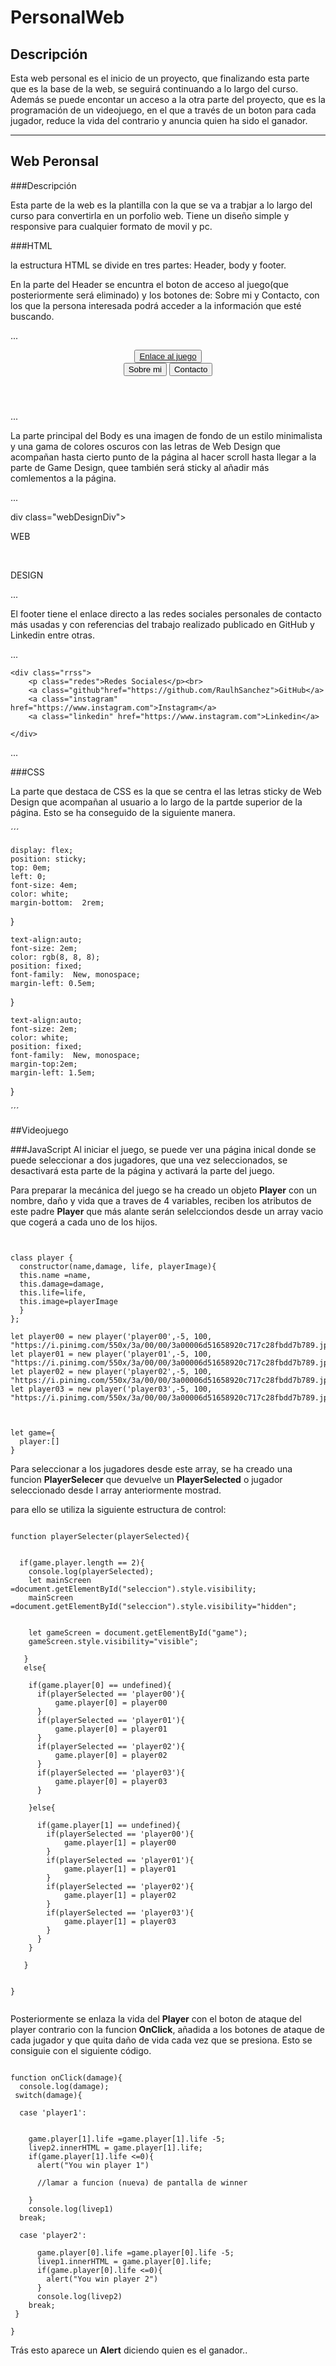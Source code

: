# PersonalWeb

## Descripción

Esta web personal es el inicio de un proyecto, que finalizando esta parte que es la base de la web, se seguirá continuando a lo largo del curso. Además se puede encontar un acceso a la otra parte del proyecto, que es la programación de un videojuego, en el que a través de un boton para cada jugador, reduce la vida del contrario y anuncia quien ha sido el ganador.

---

## Web Peronsal

###Descripción

Esta parte de la web es la plantilla con la que se va a trabjar a lo largo del curso para convertirla en un porfolio web. Tiene un diseño simple y responsive para cualquier formato de movil y pc.


###HTML

la estructura HTML se divide en tres partes: Header, body y footer.

En la parte del Header se encuntra el boton de acceso al juego(que posteriormente será eliminado) y los botones de: Sobre mi y Contacto, con los que la persona interesada podrá acceder a la información que esté buscando.

...

<header class="header">
    <div clas="enlaceJuego">
        <button class="botonJuego" ><a href="/Código/game.html">Enlace al juego</a> </button>
    </div>
    <div class="botonesTop">
        <button class="sobreMi">Sobre mi</button>
        <button class="contacto">Contacto</button>
    </div>
      
</header>

...

La parte principal del Body es una imagen de fondo de un estilo minimalista y una gama de colores oscuros con las letras de Web Design que acompañan hasta cierto punto de la página al hacer scroll hasta llegar a la parte de Game Design, quee también será sticky al añadir más comlementos a la página.


...

div class="webDesignDiv">
    <p class="web">WEB </p><br>
    <p class="design">DESIGN</p>
</div>

...


El footer tiene el enlace directo a las redes sociales personales de contacto más usadas y con referencias del trabajo realizado publicado en GitHub y Linkedin entre otras.

...


<footer class="footer">

    <div class="rrss">
        <p class="redes">Redes Sociales</p><br>
        <a class="github"href="https://github.com/RaulhSanchez">GitHub</a>
        <a class="instagram" href="https://www.instagram.com">Instagram</a>
        <a class="linkedin" href="https://www.instagram.com">Linkedin</a>
       
    </div>

</footer>
...



###CSS

La parte que destaca de CSS es la que se centra el las letras sticky de Web Design que acompañan al usuario a lo largo de la partde superior de la página. Esto se ha conseguido de la siguiente manera.



´´´

   
    display: flex;
    position: sticky;
    top: 0em;
    left: 0;
    font-size: 4em;
    color: white;
    margin-bottom:  2rem;
}



    text-align:auto;
    font-size: 2em;
    color: rgb(8, 8, 8);
    position: fixed;
    font-family:  New, monospace;
    margin-left: 0.5em;
}

    text-align:auto;
    font-size: 2em;
    color: white;
    position: fixed;
    font-family:  New, monospace;
    margin-top:2em;
    margin-left: 1.5em;
}

´´´


##Videojuego

###JavaScript
Al iniciar el juego, se puede ver una página inical donde se puede seleccionar a dos jugadores, que una vez seleccionados, se desactivará esta parte de la página y activará la parte del juego.

Para preparar la mecánica del juego se ha creado un objeto **Player** con un nombre, daño y vida que a traves de 4 variables, reciben los atributos de este padre **Player** que más alante serán selelcciondos desde un array vacio que cogerá a cada uno de los hijos.

```


class player {
  constructor(name,damage, life, playerImage){
  this.name =name,
  this.damage=damage,
  this.life=life,
  this.image=playerImage
  }
};

let player00 = new player('player00',-5, 100, "https://i.pinimg.com/550x/3a/00/00/3a00006d51658920c717c28fbdd7b789.jpg")
let player01 = new player('player01',-5, 100, "https://i.pinimg.com/550x/3a/00/00/3a00006d51658920c717c28fbdd7b789.jpg")
let player02 = new player('player02',-5, 100, "https://i.pinimg.com/550x/3a/00/00/3a00006d51658920c717c28fbdd7b789.jpg")
let player03 = new player('player03',-5, 100, "https://i.pinimg.com/550x/3a/00/00/3a00006d51658920c717c28fbdd7b789.jpg")



let game={
  player:[]
}

```



Para seleccionar a los jugadores desde este array, se ha creado una funcion **PlayerSelecer** que devuelve un **PlayerSelected** o jugador seleccionado desde l array anteriormente mostrad.

para ello se utiliza la siguiente estructura de control:

```

function playerSelecter(playerSelected){
  

  if(game.player.length == 2){
    console.log(playerSelected);
    let mainScreen =document.getElementById("seleccion").style.visibility;
    mainScreen =document.getElementById("seleccion").style.visibility="hidden";
    

    let gameScreen = document.getElementById("game");
    gameScreen.style.visibility="visible";

   }
   else{

    if(game.player[0] == undefined){
      if(playerSelected == 'player00'){
          game.player[0] = player00
      }   
      if(playerSelected == 'player01'){
          game.player[0] = player01
      }   
      if(playerSelected == 'player02'){
          game.player[0] = player02
      }   
      if(playerSelected == 'player03'){
          game.player[0] = player03
      }   

    }else{

      if(game.player[1] == undefined){
        if(playerSelected == 'player00'){
            game.player[1] = player00
        }   
        if(playerSelected == 'player01'){
            game.player[1] = player01
        }   
        if(playerSelected == 'player02'){
            game.player[1] = player02
        }   
        if(playerSelected == 'player03'){
            game.player[1] = player03
        }   
      }
    }
 
   }


}


```



Posteriormente se enlaza la vida del **Player** con el boton de ataque del player contrario con la funcion **OnClick**, añadida a los botones de ataque de cada jugador y que quita daño de vida cada vez que se presiona. Esto se consiguie con el siguiente código.

```

function onClick(damage){
  console.log(damage);
 switch(damage){

  case 'player1':

   
    game.player[1].life =game.player[1].life -5;
    livep2.innerHTML = game.player[1].life;
    if(game.player[1].life <=0){
      alert("You win player 1")
  
      //lamar a funcion (nueva) de pantalla de winner
     
    }
    console.log(livep1)
  break;

  case 'player2':
  
      game.player[0].life =game.player[0].life -5;
      livep1.innerHTML = game.player[0].life;
      if(game.player[0].life <=0){
        alert("You win player 2")
      }
      console.log(livep2)
    break;
 }
  
}

```

Trás esto aparece un **Alert** diciendo quien es el ganador..









